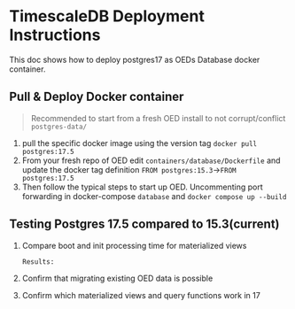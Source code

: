 # TimescaleDB Deployment Instructions

This doc shows how to deploy postgres17 as OEDs Database docker container.

## Pull & Deploy Docker container
> Recommended to start from a fresh OED install to not corrupt/conflict `postgres-data/`

1. pull the specific docker image using the version tag ```docker pull postgres:17.5```
2. From your fresh repo of OED edit `containers/database/Dockerfile` and update the docker tag definition
   `FROM postgres:15.3`->`FROM postgres:17.5`
3. Then follow the typical steps to start up OED. Uncommenting port forwarding in docker-compose `database` and `docker compose up --build`

## Testing Postgres 17.5 compared to 15.3(current)

1. Compare boot and init processing time for materialized views

    ```
    Results:
    ```

2. Confirm that migrating existing OED data is possible
3. Confirm which materialized views and query functions work in 17
